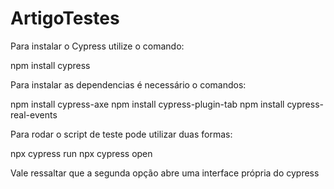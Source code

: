 # ArtigoTestes

Para instalar o Cypress utilize o comando:

npm install cypress

Para instalar as dependencias é necessário o comandos:

npm install cypress-axe
npm install cypress-plugin-tab
npm install cypress-real-events

Para rodar o script de teste pode utilizar duas formas:

npx cypress run
npx cypress open

Vale ressaltar que a segunda opção abre uma interface própria do cypress

